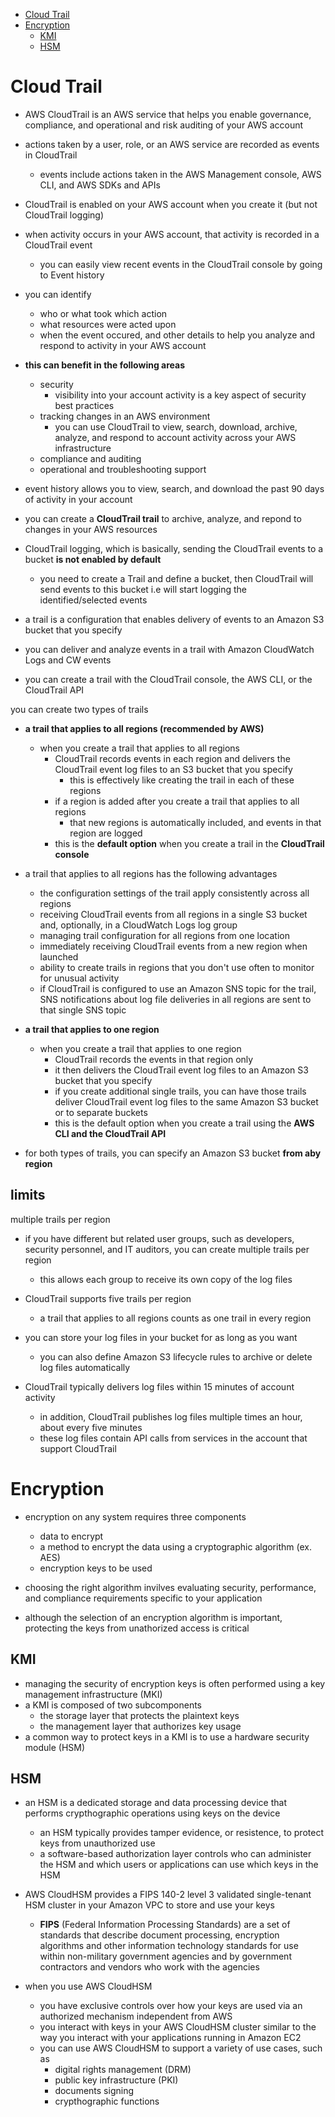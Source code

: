 -   [Cloud Trail](#cloud-trail)
-   [Encryption](#encryption)
    -   [KMI](#kmi)
    -   [HSM](#hsm)

# Cloud Trail

-   AWS CloudTrail is an AWS service that helps you enable governance, compliance, and operational and risk auditing of your AWS account
-   actions taken by a user, role, or an AWS service are recorded as events in CloudTrail
    -   events include actions taken in the AWS Management console, AWS CLI, and AWS SDKs and APIs
-   CloudTrail is enabled on your AWS account when you create it (but not CloudTrail logging)
-   when activity occurs in your AWS account, that activity is recorded in a CloudTrail event

    -   you can easily view recent events in the CloudTrail console by going to Event history

-   you can identify

    -   who or what took which action
    -   what resources were acted upon
    -   when the event occured, and other details to help you analyze and respond to activity in your AWS account

-   **this can benefit in the following areas**

    -   security
        -   visibility into your account activity is a key aspect of security best practices
    -   tracking changes in an AWS environment
        -   you can use CloudTrail to view, search, download, archive, analyze, and respond to account activity across your AWS infrastructure
    -   compliance and auditing
    -   operational and troubleshooting support

-   event history allows you to view, search, and download the past 90 days of activity in your account
-   you can create a **CloudTrail trail** to archive, analyze, and repond to changes in your AWS resources
-   CloudTrail logging, which is basically, sending the CloudTrail events to a bucket **is not enabled by default**
    -   you need to create a Trail and define a bucket, then CloudTrail will send events to this bucket i.e will start logging the identified/selected events
-   a trail is a configuration that enables delivery of events to an Amazon S3 bucket that you specify
-   you can deliver and analyze events in a trail with Amazon CloudWatch Logs and CW events
-   you can create a trail with the CloudTrail console, the AWS CLI, or the CloudTrail API

you can create two types of trails

-   **a trail that applies to all regions (recommended by AWS)**

    -   when you create a trail that applies to all regions
        -   CloudTrail records events in each region and delivers the CloudTrail event log files to an S3 bucket that you specify
            -   this is effectively like creating the trail in each of these regions
        -   if a region is added after you create a trail that applies to all regions
            -   that new regions is automatically included, and events in that region are logged
        -   this is the **default option** when you create a trail in the **CloudTrail console**

-   a trail that applies to all regions has the following advantages

    -   the configuration settings of the trail apply consistently across all regions
    -   receiving CloudTrail events from all regions in a single S3 bucket and, optionally, in a CloudWatch Logs log group
    -   managing trail configuration for all regions from one location
    -   immediately receiving CloudTrail events from a new region when launched
    -   ability to create trails in regions that you don't use often to monitor for unusual activity
    -   if CloudTrail is configured to use an Amazon SNS topic for the trail, SNS notifications about log file deliveries in all regions are sent to that single SNS topic

-   **a trail that applies to one region**

    -   when you create a trail that applies to one region
        -   CloudTrail records the events in that region only
        -   it then delivers the CloudTrail event log files to an Amazon S3 bucket that you specify
        -   if you create additional single trails, you can have those trails deliver CloudTrail event log files to the same Amazon S3 bucket or to separate buckets
        -   this is the default option when you create a trail using the **AWS CLI and the CloudTrail API**

-   for both types of trails, you can specify an Amazon S3 bucket **from aby region**

## limits

multiple trails per region

-   if you have different but related user groups, such as developers, security personnel, and IT auditors, you can create multiple trails per region
    -   this allows each group to receive its own copy of the log files
-   CloudTrail supports five trails per region

    -   a trail that applies to all regions counts as one trail in every region

-   you can store your log files in your bucket for as long as you want
    -   you can also define Amazon S3 lifecycle rules to archive or delete log files automatically
-   CloudTrail typically delivers log files within 15 minutes of account activity
    -   in addition, CloudTrail publishes log files multiple times an hour, about every five minutes
    -   these log files contain API calls from services in the account that support CloudTrail

# Encryption

-   encryption on any system requires three components

    -   data to encrypt
    -   a method to encrypt the data using a cryptographic algorithm (ex. AES)
    -   encryption keys to be used

-   choosing the right algorithm invilves evaluating security, performance, and compliance requirements specific to your application
-   although the selection of an encryption algorithm is important, protecting the keys from unathorized access is critical

## KMI

-   managing the security of encryption keys is often performed using a key management infrastructure (MKI)
-   a KMI is composed of two subcomponents
    -   the storage layer that protects the plaintext keys
    -   the management layer that authorizes key usage
-   a common way to protect keys in a KMI is to use a hardware security module (HSM)

## HSM

-   an HSM is a dedicated storage and data processing device that performs crypthographic operations using keys on the device
    -   an HSM typically provides tamper evidence, or resistence, to protect keys from unauthorized use
    -   a software-based authorization layer controls who can administer the HSM and which users or applications can use which keys in the HSM
-   AWS CloudHSM provides a FIPS 140-2 level 3 validated single-tenant HSM cluster in your Amazon VPC to store and use your keys

    -   **FIPS** (Federal Information Processing Standards) are a set of standards that describe document processing, encryption algorithms and other information technology standards for use within non-military government agencies and by government contractors and vendors who work with the agencies

-   when you use AWS CloudHSM
    -   you have exclusive controls over how your keys are used via an authorized mechanism independent from AWS
    -   you interact with keys in your AWS CloudHSM cluster similar to the way you interact with your applications running in Amazon EC2
    -   you can use AWS CloudHSM to support a variety of use cases, such as
        -   digital rights management (DRM)
        -   public key infrastructure (PKI)
        -   documents signing
        -   crypthographic functions

